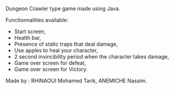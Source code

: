 Dungeon Crawler type game made using Java.

Functionnalities available:
 - Start screen,
 - Health bar,
 - Presence of static traps that deal damage,
 - Use apples to heal your character,
 - 2 second invincibility period when the character takes damage,
 - Game over screen for defeat,
 - Game over screen for Victory.

Made by : RHINAOUI Mohamed Tarik, ANEMICHE Nassim.

